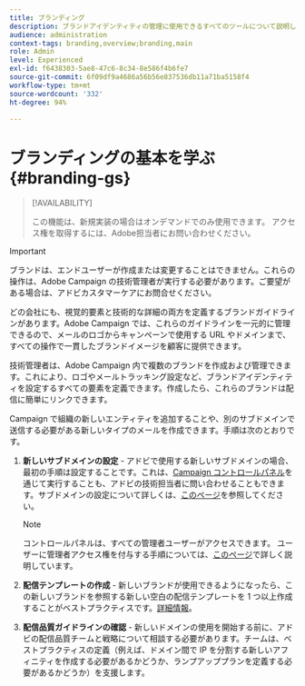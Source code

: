 ```yaml
---
title: ブランディング
description: ブランドアイデンティティの管理に使用できるすべてのツールについて説明します。
audience: administration
context-tags: branding,overview;branding,main
role: Admin
level: Experienced
exl-id: f6438303-5ae8-47c6-8c34-8e586f4b6fe7
source-git-commit: 6f09df9a4686a56b56e837536db11a71ba5158f4
workflow-type: tm+mt
source-wordcount: '332'
ht-degree: 94%

---
```


# ブランディングの基本を学ぶ {#branding-gs}

>[!AVAILABILITY]
>
>この機能は、新規実装の場合はオンデマンドでのみ使用できます。 アクセス権を取得するには、Adobe担当者にお問い合わせください。


>[!IMPORTANT]
>
>ブランドは、エンドユーザーが作成または変更することはできません。これらの操作は、Adobe Campaign の技術管理者が実行する必要があります。ご要望がある場合は、アドビカスタマーケアにお問合せください。

どの会社にも、視覚的要素と技術的な詳細の両方を定義するブランドガイドラインがあります。Adobe Campaign では、これらのガイドラインを一元的に管理できるので、メールのロゴからキャンペーンで使用する URL やドメインまで、すべての操作で一貫したブランドイメージを顧客に提供できます。

技術管理者は、Adobe Campaign 内で複数のブランドを作成および管理できます。これにより、ロゴやメールトラッキング設定など、ブランドアイデンティティを設定するすべての要素を定義できます。作成したら、これらのブランドは配信に簡単にリンクできます。

Campaign で組織の新しいエンティティを追加することや、別のサブドメインで送信する必要がある新しいタイプのメールを作成できます。手順は次のとおりです。

1. **新しいサブドメインの設定** - アドビで使用する新しいサブドメインの場合、最初の手順は設定することです。これは、[Campaign コントロールパネル](https://experienceleague.adobe.com/docs/control-panel/using/subdomains-and-certificates/subdomains-branding.html?lang=ja)を通じて実行することも、アドビの技術担当者に問い合わせることもできます。サブドメインの設定について詳しくは、[このページ](https://experienceleague.adobe.com/ja/docs/deliverability-learn/deliverability-best-practice-guide/additional-resources/campaign/ac-domain-name-setup)を参照してください。

   >[!NOTE]
   >
   >コントロールパネルは、すべての管理者ユーザーがアクセスできます。 ユーザーに管理者アクセス権を付与する手順については、[このページ](https://experienceleague.adobe.com/docs/control-panel/using/discover-control-panel/managing-permissions.html?lang=ja#discover-control-panel)で詳しく説明しています。

1. **配信テンプレートの作成** - 新しいブランドが使用できるようになったら、この新しいブランドを参照する新しい空白の配信テンプレートを 1 つ以上作成することがベストプラクティスです。[詳細情報](branding-assign.md)。

1. **配信品質ガイドラインの確認** - 新しいドメインの使用を開始する前に、アドビの配信品質チームと戦略について相談する必要があります。チームは、ベストプラクティスの定義（例えば、ドメイン間で IP を分割する新しいアフィニティを作成する必要があるかどうか、ランプアッププランを定義する必要があるかどうか）を支援します。
